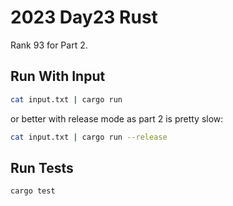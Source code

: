 # 2023 Day23 Rust

Rank 93 for Part 2.

## Run With Input

```sh
cat input.txt | cargo run
```

or better with release mode as part 2 is pretty slow:
```sh
cat input.txt | cargo run --release
```

## Run Tests

```sh
cargo test
```
